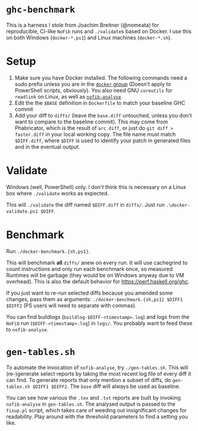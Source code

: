 # `ghc-benchmark`

This is a harness I stole from Joachim Breitner (@nomeata) for reproducible, CI-like `NoFib` runs and `./validate`s based on Docker.
I use this on both Windows (`docker-*.ps1`) and Linux machines (`docker-*.sh`).

# Setup

1. Make sure you have Docker installed. The following commands need a sudo prefix unless you are in the [`docker` group](https://askubuntu.com/questions/477551/how-can-i-use-docker-without-sudo) (Doesn't apply to PowerShell scripts, obviously). You also need GNU `coreutils` for `readlink` on Linux, as well as [`nofib-analyse`](https://hackage.haskell.org/package/nofib-analyse).
2. Edit the the `$BASE` definition in `Dockerfile` to match your baseline GHC commit
3. Add your diff to `diffs/` (leave the `base.diff` untouched, unless you don't want to compare to the baseline commit). This may come from Phabricator, which is the result of `arc diff`, or just do `git diff > faster.diff` in your local working copy. The file name must match `$DIFF.diff`, where `$DIFF` is used to identify your patch in generated files and in the eventual output.

# Validate

Windows (well, PowerShell) only. I don't think this is necessary on a Linux box where `./validate` works as expected.

This will `./validate` the diff named `$DIFF.diff` in `diffs/`. Just run `.\docker-validate.ps1 $DIFF`.

# Benchmark

Run `./docker-benchmark.{sh,ps1}`.

This will benchmark **all** `diffs/` anew on every run. It will use cachegrind to count instructions and only run each benchmark once, so measured Runtimes will be garbage (they would be on Windows anyway due to VM overhead). This is also the default behavior for https://perf.haskell.org/ghc.

If you just want to re-run selected diffs because you amended some changes, pass them as arguments: `./docker-benchmark.{sh,ps1} $DIFF1 $DIFF2` (PS users will need to separate with commas).

You can find buildlogs (`buildlog-$DIFF-<timestamp>.log`) and logs from the `NoFib` run (`$DIFF-<timestamp>.log`) in `logs/`. You probably want to feed these to `nofib-analyse`.

# `gen-tables.sh`

To automate the invocation of `nofib-analyse`, try `./gen-tables.sh`. This will (re-)generate select reports by taking the most recent log file of every diff it can find. To generate reports that only mention a subset of diffs, do `gen-tables.sh $DIFF1 $DIFF2`. The `base` diff will always be used as baseline.

You can see how various the `.tex` and `.txt` reports are built by invoking `nofib-analyse` in `gen-tables.sh`. The analysed output is passed to the `fixup.pl` script, which takes care of weeding out insignificant changes for readability. Play around with the threshold parameters to find a setting you like.
